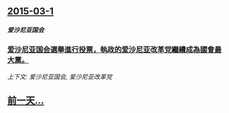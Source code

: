 ## [2015-03-1](/news/2015/03/1/index.md)

##### 爱沙尼亚国会
### [爱沙尼亚国会選舉進行投票，執政的爱沙尼亚改革党繼續成為國會最大黨。 ](/news/2015/03/1/爱沙尼亚国会選舉進行投票-執政的爱沙尼亚改革党繼續成為國會最大黨.md)
_上下文: 爱沙尼亚国会, 爱沙尼亚改革党_

## [前一天...](/news/2014/12/30/index.md)


